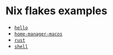 # Nix flakes examples

- [`hello`](./hello/)
- [`home-manager-macos`](./home-manager-macos/)
- [`rust`](./rust/)
- [`shell`](./shell/)

